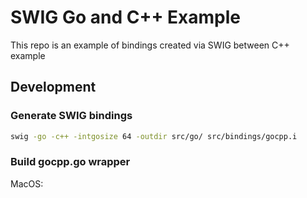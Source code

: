 # SWIG Go and C++ Example

This repo is an example of bindings created via SWIG between C++ example

## Development

### Generate SWIG bindings

```bash
swig -go -c++ -intgosize 64 -outdir src/go/ src/bindings/gocpp.i
```

### Build gocpp.go wrapper

MacOS:

```bash

```
